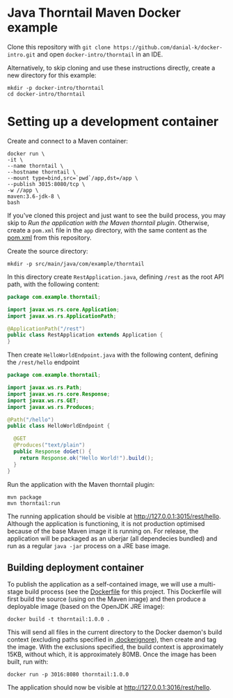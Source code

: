 # Java Thorntail Maven Docker example
Clone this repository with ```git clone https://github.com/danial-k/docker-intro.git``` and open ```docker-intro/thorntail``` in an IDE.

Alternatively, to skip cloning and use these instructions directly, create a new directory for this example:
```shell
mkdir -p docker-intro/thorntail
cd docker-intro/thorntail
```

# Setting up a development container
Create and connect to a Maven container:
```shell
docker run \
-it \
--name thorntail \
--hostname thorntail \
--mount type=bind,src=`pwd`/app,dst=/app \
--publish 3015:8080/tcp \
-w //app \
maven:3.6-jdk-8 \
bash
```

If you've cloned this project and just want to see the build process, you may skip to _Run the application with the Maven thorntail plugin_.  Otherwise, create a ```pom.xml``` file in the ```app``` directory, with the same content as the [pom.xml](app/pom.xml) from this repository.

Create the source directory:
```shell
mkdir -p src/main/java/com/example/thorntail
```

In this directory create ```RestApplication.java```, defining ```/rest``` as the root API path, with the following content:
```java
package com.example.thorntail;

import javax.ws.rs.core.Application;
import javax.ws.rs.ApplicationPath;

@ApplicationPath("/rest")
public class RestApplication extends Application {
}
```

Then create ```HelloWorldEndpoint.java``` with the following content, defining the ```/rest/hello``` endpoint

```java
package com.example.thorntail;

import javax.ws.rs.Path;
import javax.ws.rs.core.Response;
import javax.ws.rs.GET;
import javax.ws.rs.Produces;

@Path("/hello")
public class HelloWorldEndpoint {

  @GET
  @Produces("text/plain")
  public Response doGet() {
    return Response.ok("Hello World!").build();
  }
}
```

Run the application with the Maven thorntail plugin:
```shell
mvn package
mvn thorntail:run
```

The running application should be visible at http://127.0.0.1:3015/rest/hello.  Although the application is functioning, it is not production optimised because of the base Maven image it is running on.  For release, the application will be packaged as an uberjar (all dependecies bundled) and run as a regular ```java -jar``` process on a JRE base image.

## Building deployment container
To publish the application as a self-contained image, we will use a multi-stage build process (see the [Dockerfile](Dockerfile) for this project. This Dockerfile will first build the source (using on the Maven image) and then produce a deployable image (based on the OpenJDK JRE image):
```shell
docker build -t thorntail:1.0.0 .
```

This will send all files in the current directory to the Docker daemon's build context (excluding paths specified in [.dockerignore](.dockerignore)), then create and tag the image. With the exclusions specified, the build context is approximately 15KB, without which, it is approximately 80MB.  Once the image has been built, run with:
```shell
docker run -p 3016:8080 thorntail:1.0.0
```
The application should now be visible at http://127.0.0.1:3016/rest/hello.
